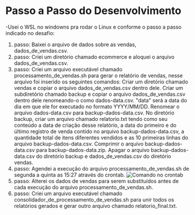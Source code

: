 # Passo a Passo do Desenvolvimento

-Usei o WSL no windowns pra rodar o Linux e conforme o passo a passo indicado no desafio:

1. passo: Baixei o arquivo de dados sobre as vendas, dados_de_vendas.csv.
2. passo: Criei um diretório chamado ecommerce e aloquei o arquivo dados_de_vendas.csv.
3. passo: Criei um arquivo executável chamado processamento_de_vendas.sh para gerar o relatório de vendas, nesse arquivo foi inserido os seguintes comandos:
   Criar um diretório chamado vendas e copiar o arquivo dados_de_vendas.csv dentro dele.
   Criar um subdiretório chamado backup e copiar o arquivo dados_de_vendas.csv dentro dele renomeando-o como dados-data.csv. "data" será a data do dia em que ele for executado no formato YYYY/MM/DD.
   Renomear o arquivo dados-data.csv para backup-dados-data.csv.
   No diretório backup, criar um arquivo chamado relatorio.txt tendo como seu conteúdo a data de criação desse relatório, a data do primeiro e do último registro de venda contido no arquivo backup-dados-data.csv, a quantidade total de itens diferentes vendidos e as 10 primeiras linhas do arquivo backup-dados-data.csv.
   Comprimir o arquivo backup-dados-data.csv para backup-dados-data.zip.
   Apagar o arquivo backup-dados-data.csv do diretório backup e dados_de_vendas.csv do diretório vendas.
4. passo: Agendei a execução do arquivo processamento_de_vendas.sh de segunda a quinta as 15:27 através do crontab.
   ![Comando no crontab](Sprint%1\evidencias\crontab.png)
5. passo: Alterei os dados de vendas para serem substituídos antes de cada execução do arquivo processamento_de_vendas.sh.
6. passo: Criei um arquivo executável chamado consolidador_de_processamento_de_vendas.sh para unir todos os relatórios gerados e gerar outro arquivo chamado relatorio_final.txt.
